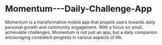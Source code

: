 # Momentum---Daily-Challenge-App
Momentum is a transformative mobile app that propels users towards daily personal growth and community engagement. With a focus on small, achievable challenges, Momentum is not just an app, but a daily companion encouraging consistent progress in various aspects of life.
